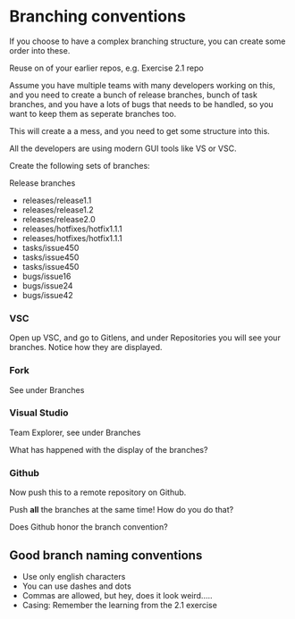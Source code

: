 # Branching conventions

If you choose to have a complex branching structure, you can create some order into these.

Reuse on of your earlier repos,  e.g. Exercise 2.1 repo

Assume you have multiple teams with many developers working on this, and you need to create a bunch of release branches, bunch of task branches, and you have a lots of bugs that needs to be handled, so you want to keep them as seperate branches too.

This will create a a mess, and you need to get some structure into this.

All the developers are using modern GUI tools like VS or  VSC.

Create the following sets of branches:

Release branches

* releases/release1.1
* releases/release1.2
* releases/release2.0
* releases/hotfixes/hotfix1.1.1
* releases/hotfixes/hotfix1.1.1
* tasks/issue450
* tasks/issue450
* tasks/issue450
* bugs/issue16
* bugs/issue24
* bugs/issue42

### VSC

Open up VSC, and go to Gitlens, and under Repositories you will see your branches.
Notice how they are displayed.

### Fork

See under Branches

### Visual Studio

Team Explorer, see under Branches

What has happened with the display of the branches?

### Github

Now push this to a remote repository on Github.

Push **all** the branches at the same time!   How do you do that?

Does Github honor the branch convention?

## Good branch naming conventions

* Use only english characters
* You can use dashes and dots
* Commas are allowed, but hey, does it look weird.....
* Casing:  Remember the learning from the 2.1 exercise
